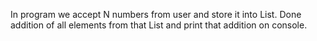 In program we accept N numbers from user and
store it into List. Done addition of all 
elements from that List and print that addition
on console.
